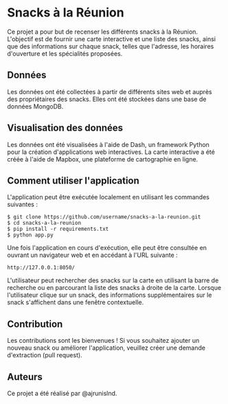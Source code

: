 # Snacks à la Réunion
Ce projet a pour but de recenser les différents snacks à la Réunion. L'objectif est de fournir une carte interactive et une liste des snacks, ainsi que des informations sur chaque snack, telles que l'adresse, les horaires d'ouverture et les spécialités proposées.

## Données
Les données ont été collectées à partir de différents sites web et auprès des propriétaires des snacks. Elles ont été stockées dans une base de données MongoDB.

## Visualisation des données
Les données ont été visualisées à l'aide de Dash, un framework Python pour la création d'applications web interactives. La carte interactive a été créée à l'aide de Mapbox, une plateforme de cartographie en ligne.

## Comment utiliser l'application
L'application peut être exécutée localement en utilisant les commandes suivantes :


```shell
$ git clone https://github.com/username/snacks-a-la-reunion.git
$ cd snacks-a-la-reunion
$ pip install -r requirements.txt
$ python app.py
```

Une fois l'application en cours d'exécution, elle peut être consultée en ouvrant un navigateur web et en accédant à l'URL suivante :


```
http://127.0.0.1:8050/
```

L'utilisateur peut rechercher des snacks sur la carte en utilisant la barre de recherche ou en parcourant la liste des snacks à droite de la carte. Lorsque l'utilisateur clique sur un snack, des informations supplémentaires sur le snack s'affichent dans une fenêtre contextuelle.

## Contribution
Les contributions sont les bienvenues ! Si vous souhaitez ajouter un nouveau snack ou améliorer l'application, veuillez créer une demande d'extraction (pull request).

## Auteurs
Ce projet a été réalisé par @ajrunislnd.
